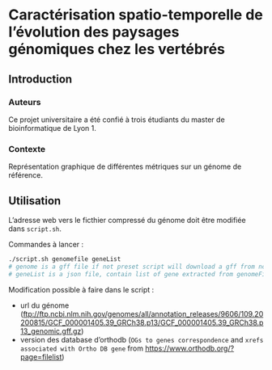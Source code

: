 # Caractérisation spatio-temporelle de l’évolution des paysages génomiques chez les vertébrés

## Introduction

### Auteurs

Ce projet universitaire a été confié à trois étudiants du master de bioinformatique de Lyon 1.

### Contexte

Représentation graphique de différentes métriques sur un génome de référence.

## Utilisation

L’adresse web vers le ficthier compressé du génome doit être modifiée dans `script.sh`.

Commandes à lancer :
```bash
./script.sh genomefile geneList
# genome is a gff file if not preset script will download a gff from ncbi
# geneList is a json file, contain list of gene extracted from genomeFile
```

Modification possible à faire dans le script :

- url du génome (ftp://ftp.ncbi.nlm.nih.gov/genomes/all/annotation_releases/9606/109.20200815/GCF_000001405.39_GRCh38.p13/GCF_000001405.39_GRCh38.p13_genomic.gff.gz)
- version des database d’orthodb (`OGs to genes correspondence` and `xrefs associated with Ortho DB gene` from https://www.orthodb.org/?page=filelist)
